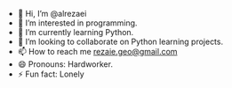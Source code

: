- 👋 Hi, I’m @alrezaei
- 👀 I’m interested in programming.
- 🌱 I’m currently learning Python.
- 💞️ I’m looking to collaborate on Python learning projects.
- 📫 How to reach me rezaie.geo@gmail.com
- 😄 Pronouns: Hardworker.
- ⚡ Fun fact: Lonely

<!---
alrezaei/alrezaei is a ✨ special ✨ repository because its `README.md` (this file) appears on your GitHub profile.
You can click the Preview link to take a look at your changes.
--->
